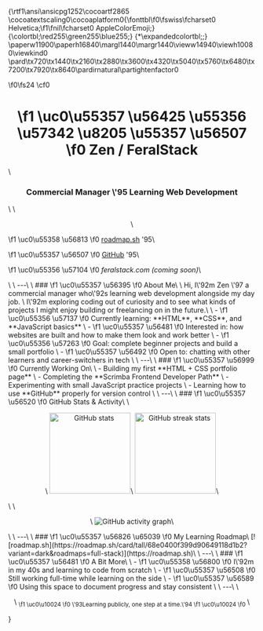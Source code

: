 {\rtf1\ansi\ansicpg1252\cocoartf2865
\cocoatextscaling0\cocoaplatform0{\fonttbl\f0\fswiss\fcharset0 Helvetica;\f1\fnil\fcharset0 AppleColorEmoji;}
{\colortbl;\red255\green255\blue255;}
{\*\expandedcolortbl;;}
\paperw11900\paperh16840\margl1440\margr1440\vieww14940\viewh10080\viewkind0
\pard\tx720\tx1440\tx2160\tx2880\tx3600\tx4320\tx5040\tx5760\tx6480\tx7200\tx7920\tx8640\pardirnatural\partightenfactor0

\f0\fs24 \cf0 <h1 align="center">
\f1 \uc0\u55357 \u56425 \u55356 \u57342 \u8205 \u55357 \u56507 
\f0  Zen / FeralStack</h1>\
<h3 align="center">Commercial Manager \'95 Learning Web Development</h3>\
\
<p align="center">\
  
\f1 \uc0\u55358 \u56813 
\f0  <a href="https://roadmap.sh/u/feralstack">roadmap.sh</a> \'95\
  
\f1 \uc0\u55357 \u56507 
\f0  <a href="https://github.com/feralstack">GitHub</a> \'95\
  
\f1 \uc0\u55356 \u57104 
\f0  <em>feralstack.com (coming soon)</em>\
</p>\
\
---\
\
### 
\f1 \uc0\u55357 \u56395 
\f0  About Me\
\
Hi, I\'92m Zen \'97 a commercial manager who\'92s learning web development alongside my day job.  \
I\'92m exploring coding out of curiosity and to see what kinds of projects I might enjoy building or freelancing on in the future.\
\
- 
\f1 \uc0\u55356 \u57137 
\f0  Currently learning: **HTML**, **CSS**, and **JavaScript basics**  \
- 
\f1 \uc0\u55357 \u56481 
\f0  Interested in: how websites are built and how to make them look and work better  \
- 
\f1 \uc0\u55356 \u57263 
\f0  Goal: complete beginner projects and build a small portfolio  \
- 
\f1 \uc0\u55357 \u56492 
\f0  Open to: chatting with other learners and career-switchers in tech  \
\
---\
\
### 
\f1 \uc0\u55357 \u56999 
\f0  Currently Working On\
\
- Building my first **HTML + CSS portfolio page**  \
- Completing the **Scrimba Frontend Developer Path**  \
- Experimenting with small JavaScript practice projects  \
- Learning how to use **GitHub** properly for version control  \
\
---\
\
### 
\f1 \uc0\u55357 \u56520 
\f0  GitHub Stats & Activity\
\
<p align="center">\
  <img src="https://github-readme-stats.vercel.app/api?username=feralstack&show_icons=true&theme=tokyonight" alt="GitHub stats" height="165">\
  <img src="https://github-readme-streak-stats.herokuapp.com/?user=feralstack&theme=tokyonight" alt="GitHub streak stats" height="165">\
</p>\
\
<p align="center">\
  <img src="https://github-readme-activity-graph.vercel.app/graph?username=feralstack&theme=tokyo-night" alt="GitHub activity graph">\
</p>\
\
---\
\
### 
\f1 \uc0\u55357 \u56826 \u65039 
\f0  My Learning Roadmap\
[![roadmap.sh](https://roadmap.sh/card/tall/68e0400f399d90649118d1b2?variant=dark&roadmaps=full-stack)](https://roadmap.sh)\
\
---\
\
### 
\f1 \uc0\u55357 \u56481 
\f0  A Bit More\
\
- 
\f1 \uc0\u55358 \u56800 
\f0  I\'92m in my 40s and learning to code from scratch  \
- 
\f1 \uc0\u55357 \u56508 
\f0  Still working full-time while learning on the side  \
- 
\f1 \uc0\u55357 \u56589 
\f0  Using this space to document progress and stay consistent  \
\
---\
\
<p align="center">\
  <sub>
\f1 \uc0\u10024 
\f0  \'93Learning publicly, one step at a time.\'94 
\f1 \uc0\u10024 
\f0 </sub>\
</p>}